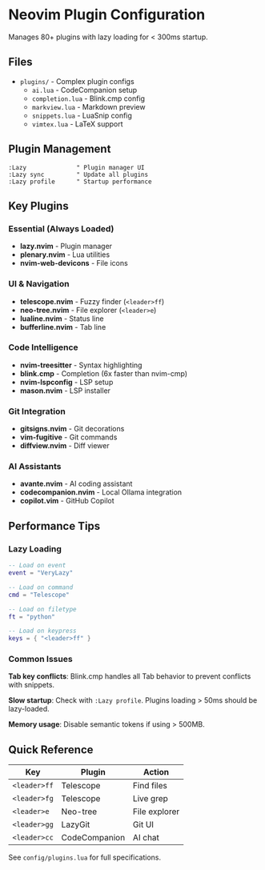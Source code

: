 # Neovim Plugin Configuration

Manages 80+ plugins with lazy loading for < 300ms startup.

## Files

- `plugins/` - Complex plugin configs
  - `ai.lua` - CodeCompanion setup
  - `completion.lua` - Blink.cmp config
  - `markview.lua` - Markdown preview
  - `snippets.lua` - LuaSnip config
  - `vimtex.lua` - LaTeX support

## Plugin Management

```vim
:Lazy              " Plugin manager UI
:Lazy sync         " Update all plugins
:Lazy profile      " Startup performance
```

## Key Plugins

### Essential (Always Loaded)

- **lazy.nvim** - Plugin manager
- **plenary.nvim** - Lua utilities
- **nvim-web-devicons** - File icons

### UI & Navigation

- **telescope.nvim** - Fuzzy finder (`<leader>ff`)
- **neo-tree.nvim** - File explorer (`<leader>e`)
- **lualine.nvim** - Status line
- **bufferline.nvim** - Tab line

### Code Intelligence

- **nvim-treesitter** - Syntax highlighting
- **blink.cmp** - Completion (6x faster than nvim-cmp)
- **nvim-lspconfig** - LSP setup
- **mason.nvim** - LSP installer

### Git Integration

- **gitsigns.nvim** - Git decorations
- **vim-fugitive** - Git commands
- **diffview.nvim** - Diff viewer

### AI Assistants

- **avante.nvim** - AI coding assistant
- **codecompanion.nvim** - Local Ollama integration
- **copilot.vim** - GitHub Copilot

## Performance Tips

### Lazy Loading

```lua
-- Load on event
event = "VeryLazy"

-- Load on command
cmd = "Telescope"

-- Load on filetype
ft = "python"

-- Load on keypress
keys = { "<leader>ff" }
```

### Common Issues

**Tab key conflicts**: Blink.cmp handles all Tab behavior to prevent conflicts with snippets.

**Slow startup**: Check with `:Lazy profile`. Plugins loading > 50ms should be lazy-loaded.

**Memory usage**: Disable semantic tokens if using > 500MB.

## Quick Reference

| Key          | Plugin        | Action        |
| ------------ | ------------- | ------------- |
| `<leader>ff` | Telescope     | Find files    |
| `<leader>fg` | Telescope     | Live grep     |
| `<leader>e`  | Neo-tree      | File explorer |
| `<leader>gg` | LazyGit       | Git UI        |
| `<leader>cc` | CodeCompanion | AI chat       |

See `config/plugins.lua` for full specifications.
